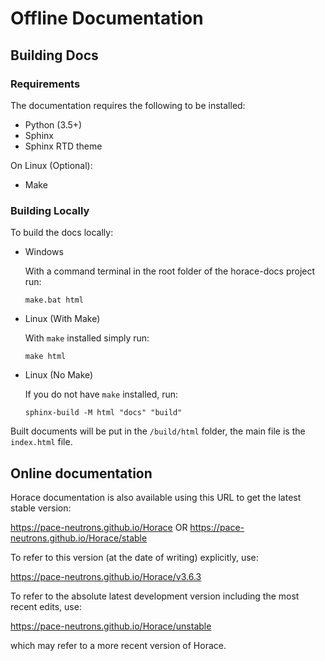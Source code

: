 # Offline Documentation

## Building Docs

### Requirements
The documentation requires the following to be installed:
* Python (3.5+)
* Sphinx
* Sphinx RTD theme

On Linux (Optional):
* Make

### Building Locally
To build the docs locally:

* Windows

  With a command terminal in the root folder of the horace-docs project run:

      make.bat html

* Linux (With Make)

  With `make` installed simply run:

      make html

* Linux (No Make)

  If you do not have `make` installed, run:

      sphinx-build -M html "docs" "build"


Built documents will be put in the `/build/html` folder, the main file is the `index.html` file.

## Online documentation
Horace documentation is also available using this URL to get the latest stable version:

https://pace-neutrons.github.io/Horace
OR
https://pace-neutrons.github.io/Horace/stable

To refer to this version (at the date of writing) explicitly, use:

https://pace-neutrons.github.io/Horace/v3.6.3

To refer to the absolute latest development version including the most recent edits, use:

https://pace-neutrons.github.io/Horace/unstable

which may refer to a more recent version of Horace.
